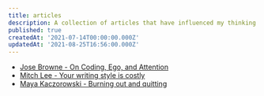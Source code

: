```yaml
---
title: articles
description: A collection of articles that have influenced my thinking.
published: true
createdAt: '2021-07-14T00:00:00.000Z'
updatedAt: '2021-08-25T16:56:00.000Z'
---
```


- [Jose Browne - On Coding, Ego, and Attention](https://josebrowne.com/on-coding-ego-and-attention)
- [Mitch Lee - Your writing style is costly](https://blog.mitchjlee.com/2020/your-writing-style-is-costly)
- [Maya Kaczorowski - Burning out and quitting](https://mayakaczorowski.com/blogs/burnout)
